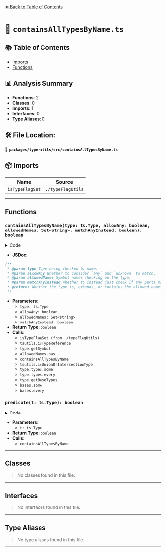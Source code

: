 [⬅️ Back to Table of Contents](../../../index.md)

# 📄 `containsAllTypesByName.ts`

## 📚 Table of Contents

- [Imports](#imports)
- [Functions](#functions)

## 📊 Analysis Summary

- **Functions**: 2
- **Classes**: 0
- **Imports**: 1
- **Interfaces**: 0
- **Type Aliases**: 0

## 🛠️ File Location:
📂 **`packages/type-utils/src/containsAllTypesByName.ts`**

## 📦 Imports

| Name | Source |
|------|--------|
| `isTypeFlagSet` | `./typeFlagUtils` |


---

## Functions

### `containsAllTypesByName(type: ts.Type, allowAny: boolean, allowedNames: Set<string>, matchAnyInstead: boolean): boolean`

<details><summary>Code</summary>

```ts
export function containsAllTypesByName(
  type: ts.Type,
  allowAny: boolean,
  allowedNames: Set<string>,
  matchAnyInstead = false,
): boolean {
  if (isTypeFlagSet(type, ts.TypeFlags.Any | ts.TypeFlags.Unknown)) {
    return !allowAny;
  }

  if (tsutils.isTypeReference(type)) {
    type = type.target;
  }

  const symbol = type.getSymbol();
  if (symbol && allowedNames.has(symbol.name)) {
    return true;
  }

  const predicate = (t: ts.Type): boolean =>
    containsAllTypesByName(t, allowAny, allowedNames, matchAnyInstead);

  if (tsutils.isUnionOrIntersectionType(type)) {
    return matchAnyInstead
      ? type.types.some(predicate)
      : type.types.every(predicate);
  }

  const bases = type.getBaseTypes();

  return (
    bases != null &&
    (matchAnyInstead
      ? bases.some(predicate)
      : bases.length > 0 && bases.every(predicate))
  );
}
```
</details>

- **JSDoc**:
```ts
/**
 * @param type Type being checked by name.
 * @param allowAny Whether to consider `any` and `unknown` to match.
 * @param allowedNames Symbol names checking on the type.
 * @param matchAnyInstead Whether to instead just check if any parts match, rather than all parts.
 * @returns Whether the type is, extends, or contains the allowed names (or all matches the allowed names, if mustMatchAll is true).
 */
```

- **Parameters**:
  - `type: ts.Type`
  - `allowAny: boolean`
  - `allowedNames: Set<string>`
  - `matchAnyInstead: boolean`
- **Return Type**: `boolean`
- **Calls**:
  - `isTypeFlagSet (from ./typeFlagUtils)`
  - `tsutils.isTypeReference`
  - `type.getSymbol`
  - `allowedNames.has`
  - `containsAllTypesByName`
  - `tsutils.isUnionOrIntersectionType`
  - `type.types.some`
  - `type.types.every`
  - `type.getBaseTypes`
  - `bases.some`
  - `bases.every`
### `predicate(t: ts.Type): boolean`

<details><summary>Code</summary>

```ts
(t: ts.Type): boolean =>
    containsAllTypesByName(t, allowAny, allowedNames, matchAnyInstead)
```
</details>

- **Parameters**:
  - `t: ts.Type`
- **Return Type**: `boolean`
- **Calls**:
  - `containsAllTypesByName`

---

## Classes

> No classes found in this file.


---

## Interfaces

> No interfaces found in this file.


---

## Type Aliases

> No type aliases found in this file.


---